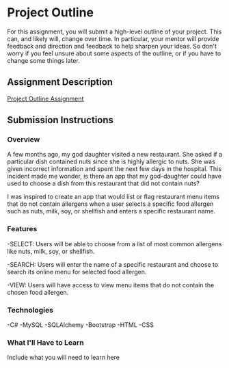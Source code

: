 # Project Outline
For this assignment, you will submit a high-level outline of your project. This can, and likely will, change over time. In particular, your mentor will provide feedback and direction and feedback to help sharpen your ideas. So don't worry if you feel unsure about some aspects of the outline, or if you have to change some things later.

## Assignment Description
[Project Outline Assignment](https://education.launchcode.org/liftoff/assignments/project-outline/)

## Submission Instructions

### Overview
A few months ago, my god daughter visited a new restaurant. She asked if a particular dish contained nuts since she is highly allergic to nuts. She was given incorrect information and spent the next few days in the hospital. This incident made me wonder, is there an app that my god-daughter could have used to choose a dish from this restaurant that did not contain nuts?

I was inspired to create an app that would list or flag restaurant menu items that do not contain allergens when a user selects a specific food allergen such as nuts, milk, soy, or shellfish and enters a specific restaurant name.

### Features
-SELECT: Users will be able to choose from a list of most common allergens like nuts, milk, soy, or shellfish.

-SEARCH: Users will enter the name of a specific restaurant and choose to search its online menu for selected food allergen.

-VIEW: Users will have access to view menu items that do not contain the chosen food allergen.


### Technologies
-C#
-MySQL
-SQLAlchemy
-Bootstrap
-HTML
-CSS

### What I'll Have to Learn
Include what you will need to learn here